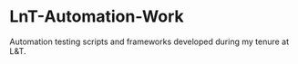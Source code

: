 # LnT-Automation-Work
Automation testing scripts and frameworks developed during my tenure at L&amp;T.

